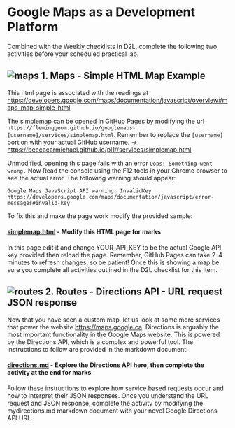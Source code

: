 # Google Maps as a Development Platform

Combined with the Weekly checklists in D2L, complete the following two activities before your scheduled practical lab. 


## ![maps](https://mapsplatform.google.com/static/images/icons/header/NAV_Products_Supernav_Icon_01-Maps.svg) 1. Maps - Simple HTML Map Example

This html page is associated with the readings at https://developers.google.com/maps/documentation/javascript/overview#maps_map_simple-html

The simplemap can be opened in GitHub Pages by modifying the url `https://fleminggeom.github.io/googlemaps-[username]/services/simplemap.html`. Remember to replace the `[username]` portion with your actual GitHub username. -> https://beccacarmichael.github.io/pl1//services/simplemap.html

Unmodified, opening this page fails with an error `Oops! Something went wrong.` Now Read the console using the F12 tools in your Chrome browser to see the actual error. The following warning should appear:
```
Google Maps JavaScript API warning: InvalidKey https://developers.google.com/maps/documentation/javascript/error-messages#invalid-key
```
To fix this and make the page work modify the provided sample:
#### [simplemap.html](simplemap.html) - Modify this HTML page for marks
In this page edit it and change YOUR_API_KEY to be the actual Google API key provided then reload the page. Remember, GitHub Pages can take 2-4 minutes to refresh changes, so be patient! Once this is showing a map be sure you complete all activities outlined in the D2L checklist for this item. . 


## ![routes](https://mapsplatform.google.com/static/images/icons/header/NAV_Products_Supernav_Icon_02-Routes.svg) 2. Routes - Directions API - URL request JSON response

Now that you have seen a custom map, let us look at some more services that power the website https://maps.google.ca. Directions is arguably the most important functionality in the Google Maps website. This is powered by the Directions API, which is a complex and powerful tool. 
The instructions to follow are provided in the markdown document: 
#### [directions.md](directions.md) - Explore the Directions API here, then complete the activity at the end for marks
Follow these instructions to explore how service based requests occur and how to interpret their JSON responses. Once you understand the URL request and JSON response,  complete the activity by modifying the mydirections.md markdown document with your novel Google Directions API URL. 
